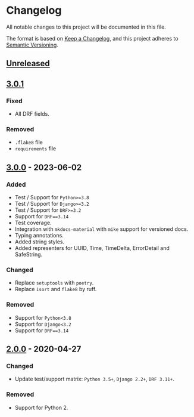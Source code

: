 # Changelog

All notable changes to this project will be documented in this file.

The format is based on [Keep a Changelog](https://keepachangelog.com/en/1.0.0/),
and this project adheres to [Semantic Versioning](https://semver.org/spec/v2.0.0.html).

## [Unreleased]

## [3.0.1]

### Fixed

- All DRF fields.

### Removed

- `.flake8` file
- `requirements` file

## [3.0.0] - 2023-06-02

### Added

- Test / Support for `Python>=3.8`
- Test / Support for `Django>=3.2`
- Test / Support for `DRF>=3.2`
- Support for `DRF==3.14`
- Test coverage.
- Integration with `mkdocs-material` with `mike` support for versioned docs.
- Typing annotations.
- Added string styles.
- Added representers for UUID, Time, TimeDelta, ErrorDetail and SafeString.

### Changed

- Replace `setuptools` with `poetry`.
- Replace `isort` and `flake8` by ruff.

### Removed

- Support for `Python<3.8`
- Support for `Django<3.2`
- Support for `DRF==3.14`

## [2.0.0] - 2020-04-27

### Changed

- Update test/support matrix: `Python 3.5+`, `Django 2.2+`, `DRF 3.11+`.

### Removed

- Support for Python 2.


[unreleased]: https://github.com/Qu4tro/drf-yaml/compare/3.0.1...HEAD
[3.0.1]: https://github.com/Qu4tro/drf-yaml/compare/3.0.0...3.0.1
[3.0.0]: https://github.com/Qu4tro/drf-yaml/compare/2.0.0...3.0.0
[2.0.0]: https://github.com/jpadilla/django-rest-framework-yaml/releases/tag/2.0.0

